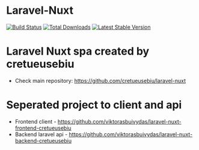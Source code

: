 # Laravel-Nuxt

<a href="https://github.com/cretueusebiu/laravel-nuxt/actions"><img src="https://github.com/cretueusebiu/laravel-nuxt/workflows/tests/badge.svg" alt="Build Status"></a>
<a href="https://packagist.org/packages/cretueusebiu/laravel-nuxt"><img src="https://poser.pugx.org/cretueusebiu/laravel-nuxt/d/total.svg" alt="Total Downloads"></a>
<a href="https://packagist.org/packages/cretueusebiu/laravel-nuxt"><img src="https://poser.pugx.org/cretueusebiu/laravel-nuxt/v/stable.svg" alt="Latest Stable Version"></a>

# Laravel Nuxt spa created by cretueusebiu

- Check main repository: https://github.com/cretueusebiu/laravel-nuxt

# Seperated project to client and api

- Frontend client - https://github.com/viktorasbuivydas/laravel-nuxt-frontend-cretueusebiu
- Backend laravel api - https://github.com/viktorasbuivydas/laravel-nuxt-backend-cretueusebiu 
